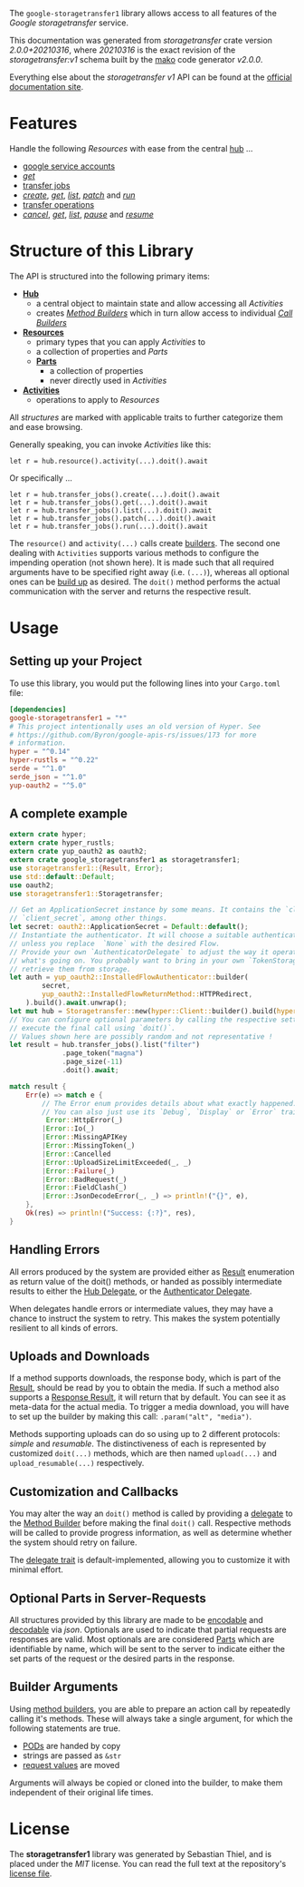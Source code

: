<!---
DO NOT EDIT !
This file was generated automatically from 'src/mako/api/README.md.mako'
DO NOT EDIT !
-->
The `google-storagetransfer1` library allows access to all features of the *Google storagetransfer* service.

This documentation was generated from *storagetransfer* crate version *2.0.0+20210316*, where *20210316* is the exact revision of the *storagetransfer:v1* schema built by the [mako](http://www.makotemplates.org/) code generator *v2.0.0*.

Everything else about the *storagetransfer* *v1* API can be found at the
[official documentation site](https://cloud.google.com/storage-transfer/docs).
# Features

Handle the following *Resources* with ease from the central [hub](https://docs.rs/google-storagetransfer1/2.0.0+20210316/google_storagetransfer1/Storagetransfer) ... 

* [google service accounts](https://docs.rs/google-storagetransfer1/2.0.0+20210316/google_storagetransfer1/api::GoogleServiceAccount)
 * [*get*](https://docs.rs/google-storagetransfer1/2.0.0+20210316/google_storagetransfer1/api::GoogleServiceAccountGetCall)
* [transfer jobs](https://docs.rs/google-storagetransfer1/2.0.0+20210316/google_storagetransfer1/api::TransferJob)
 * [*create*](https://docs.rs/google-storagetransfer1/2.0.0+20210316/google_storagetransfer1/api::TransferJobCreateCall), [*get*](https://docs.rs/google-storagetransfer1/2.0.0+20210316/google_storagetransfer1/api::TransferJobGetCall), [*list*](https://docs.rs/google-storagetransfer1/2.0.0+20210316/google_storagetransfer1/api::TransferJobListCall), [*patch*](https://docs.rs/google-storagetransfer1/2.0.0+20210316/google_storagetransfer1/api::TransferJobPatchCall) and [*run*](https://docs.rs/google-storagetransfer1/2.0.0+20210316/google_storagetransfer1/api::TransferJobRunCall)
* [transfer operations](https://docs.rs/google-storagetransfer1/2.0.0+20210316/google_storagetransfer1/api::TransferOperation)
 * [*cancel*](https://docs.rs/google-storagetransfer1/2.0.0+20210316/google_storagetransfer1/api::TransferOperationCancelCall), [*get*](https://docs.rs/google-storagetransfer1/2.0.0+20210316/google_storagetransfer1/api::TransferOperationGetCall), [*list*](https://docs.rs/google-storagetransfer1/2.0.0+20210316/google_storagetransfer1/api::TransferOperationListCall), [*pause*](https://docs.rs/google-storagetransfer1/2.0.0+20210316/google_storagetransfer1/api::TransferOperationPauseCall) and [*resume*](https://docs.rs/google-storagetransfer1/2.0.0+20210316/google_storagetransfer1/api::TransferOperationResumeCall)




# Structure of this Library

The API is structured into the following primary items:

* **[Hub](https://docs.rs/google-storagetransfer1/2.0.0+20210316/google_storagetransfer1/Storagetransfer)**
    * a central object to maintain state and allow accessing all *Activities*
    * creates [*Method Builders*](https://docs.rs/google-storagetransfer1/2.0.0+20210316/google_storagetransfer1/client::MethodsBuilder) which in turn
      allow access to individual [*Call Builders*](https://docs.rs/google-storagetransfer1/2.0.0+20210316/google_storagetransfer1/client::CallBuilder)
* **[Resources](https://docs.rs/google-storagetransfer1/2.0.0+20210316/google_storagetransfer1/client::Resource)**
    * primary types that you can apply *Activities* to
    * a collection of properties and *Parts*
    * **[Parts](https://docs.rs/google-storagetransfer1/2.0.0+20210316/google_storagetransfer1/client::Part)**
        * a collection of properties
        * never directly used in *Activities*
* **[Activities](https://docs.rs/google-storagetransfer1/2.0.0+20210316/google_storagetransfer1/client::CallBuilder)**
    * operations to apply to *Resources*

All *structures* are marked with applicable traits to further categorize them and ease browsing.

Generally speaking, you can invoke *Activities* like this:

```Rust,ignore
let r = hub.resource().activity(...).doit().await
```

Or specifically ...

```ignore
let r = hub.transfer_jobs().create(...).doit().await
let r = hub.transfer_jobs().get(...).doit().await
let r = hub.transfer_jobs().list(...).doit().await
let r = hub.transfer_jobs().patch(...).doit().await
let r = hub.transfer_jobs().run(...).doit().await
```

The `resource()` and `activity(...)` calls create [builders][builder-pattern]. The second one dealing with `Activities` 
supports various methods to configure the impending operation (not shown here). It is made such that all required arguments have to be 
specified right away (i.e. `(...)`), whereas all optional ones can be [build up][builder-pattern] as desired.
The `doit()` method performs the actual communication with the server and returns the respective result.

# Usage

## Setting up your Project

To use this library, you would put the following lines into your `Cargo.toml` file:

```toml
[dependencies]
google-storagetransfer1 = "*"
# This project intentionally uses an old version of Hyper. See
# https://github.com/Byron/google-apis-rs/issues/173 for more
# information.
hyper = "^0.14"
hyper-rustls = "^0.22"
serde = "^1.0"
serde_json = "^1.0"
yup-oauth2 = "^5.0"
```

## A complete example

```Rust
extern crate hyper;
extern crate hyper_rustls;
extern crate yup_oauth2 as oauth2;
extern crate google_storagetransfer1 as storagetransfer1;
use storagetransfer1::{Result, Error};
use std::default::Default;
use oauth2;
use storagetransfer1::Storagetransfer;

// Get an ApplicationSecret instance by some means. It contains the `client_id` and 
// `client_secret`, among other things.
let secret: oauth2::ApplicationSecret = Default::default();
// Instantiate the authenticator. It will choose a suitable authentication flow for you, 
// unless you replace  `None` with the desired Flow.
// Provide your own `AuthenticatorDelegate` to adjust the way it operates and get feedback about 
// what's going on. You probably want to bring in your own `TokenStorage` to persist tokens and
// retrieve them from storage.
let auth = yup_oauth2::InstalledFlowAuthenticator::builder(
        secret,
        yup_oauth2::InstalledFlowReturnMethod::HTTPRedirect,
    ).build().await.unwrap();
let mut hub = Storagetransfer::new(hyper::Client::builder().build(hyper_rustls::HttpsConnector::with_native_roots()), auth);
// You can configure optional parameters by calling the respective setters at will, and
// execute the final call using `doit()`.
// Values shown here are possibly random and not representative !
let result = hub.transfer_jobs().list("filter")
             .page_token("magna")
             .page_size(-11)
             .doit().await;

match result {
    Err(e) => match e {
        // The Error enum provides details about what exactly happened.
        // You can also just use its `Debug`, `Display` or `Error` traits
         Error::HttpError(_)
        |Error::Io(_)
        |Error::MissingAPIKey
        |Error::MissingToken(_)
        |Error::Cancelled
        |Error::UploadSizeLimitExceeded(_, _)
        |Error::Failure(_)
        |Error::BadRequest(_)
        |Error::FieldClash(_)
        |Error::JsonDecodeError(_, _) => println!("{}", e),
    },
    Ok(res) => println!("Success: {:?}", res),
}

```
## Handling Errors

All errors produced by the system are provided either as [Result](https://docs.rs/google-storagetransfer1/2.0.0+20210316/google_storagetransfer1/client::Result) enumeration as return value of
the doit() methods, or handed as possibly intermediate results to either the 
[Hub Delegate](https://docs.rs/google-storagetransfer1/2.0.0+20210316/google_storagetransfer1/client::Delegate), or the [Authenticator Delegate](https://docs.rs/yup-oauth2/*/yup_oauth2/trait.AuthenticatorDelegate.html).

When delegates handle errors or intermediate values, they may have a chance to instruct the system to retry. This 
makes the system potentially resilient to all kinds of errors.

## Uploads and Downloads
If a method supports downloads, the response body, which is part of the [Result](https://docs.rs/google-storagetransfer1/2.0.0+20210316/google_storagetransfer1/client::Result), should be
read by you to obtain the media.
If such a method also supports a [Response Result](https://docs.rs/google-storagetransfer1/2.0.0+20210316/google_storagetransfer1/client::ResponseResult), it will return that by default.
You can see it as meta-data for the actual media. To trigger a media download, you will have to set up the builder by making
this call: `.param("alt", "media")`.

Methods supporting uploads can do so using up to 2 different protocols: 
*simple* and *resumable*. The distinctiveness of each is represented by customized 
`doit(...)` methods, which are then named `upload(...)` and `upload_resumable(...)` respectively.

## Customization and Callbacks

You may alter the way an `doit()` method is called by providing a [delegate](https://docs.rs/google-storagetransfer1/2.0.0+20210316/google_storagetransfer1/client::Delegate) to the 
[Method Builder](https://docs.rs/google-storagetransfer1/2.0.0+20210316/google_storagetransfer1/client::CallBuilder) before making the final `doit()` call. 
Respective methods will be called to provide progress information, as well as determine whether the system should 
retry on failure.

The [delegate trait](https://docs.rs/google-storagetransfer1/2.0.0+20210316/google_storagetransfer1/client::Delegate) is default-implemented, allowing you to customize it with minimal effort.

## Optional Parts in Server-Requests

All structures provided by this library are made to be [encodable](https://docs.rs/google-storagetransfer1/2.0.0+20210316/google_storagetransfer1/client::RequestValue) and 
[decodable](https://docs.rs/google-storagetransfer1/2.0.0+20210316/google_storagetransfer1/client::ResponseResult) via *json*. Optionals are used to indicate that partial requests are responses 
are valid.
Most optionals are are considered [Parts](https://docs.rs/google-storagetransfer1/2.0.0+20210316/google_storagetransfer1/client::Part) which are identifiable by name, which will be sent to 
the server to indicate either the set parts of the request or the desired parts in the response.

## Builder Arguments

Using [method builders](https://docs.rs/google-storagetransfer1/2.0.0+20210316/google_storagetransfer1/client::CallBuilder), you are able to prepare an action call by repeatedly calling it's methods.
These will always take a single argument, for which the following statements are true.

* [PODs][wiki-pod] are handed by copy
* strings are passed as `&str`
* [request values](https://docs.rs/google-storagetransfer1/2.0.0+20210316/google_storagetransfer1/client::RequestValue) are moved

Arguments will always be copied or cloned into the builder, to make them independent of their original life times.

[wiki-pod]: http://en.wikipedia.org/wiki/Plain_old_data_structure
[builder-pattern]: http://en.wikipedia.org/wiki/Builder_pattern
[google-go-api]: https://github.com/google/google-api-go-client

# License
The **storagetransfer1** library was generated by Sebastian Thiel, and is placed 
under the *MIT* license.
You can read the full text at the repository's [license file][repo-license].

[repo-license]: https://github.com/Byron/google-apis-rsblob/master/LICENSE.md
